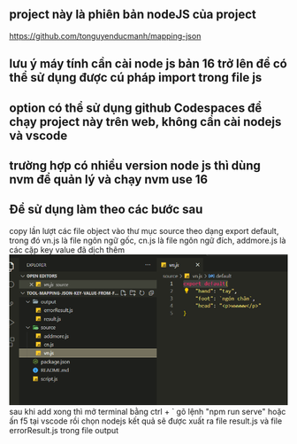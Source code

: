 ## project này là phiên bản nodeJS của project 
https://github.com/tonguyenducmanh/mapping-json

## lưu ý máy tính cần cài node js bản 16 trở lên để có thể sử dụng được cú pháp import trong file js
## option có thể sử dụng github Codespaces để chạy project này trên web, không cần cài nodejs và vscode
## trường hợp có nhiều version node js thì dùng nvm để quản lý và chạy nvm use 16

## Để sử dụng làm theo các bước sau

copy lần lượt các file object vào thư mục source theo dạng export default, trong đó vn.js là file ngôn ngữ gốc, cn.js là file ngôn ngữ đích, addmore.js là các cặp key value đã dịch thêm
![Alt text](image.png)
sau khi add xong thì mở terminal bằng ctrl + ` gõ lệnh "npm run serve" hoặc ấn f5 tại vscode rồi chọn nodejs
kết quả sẽ được xuất ra file result.js và file errorResult.js trong file output
